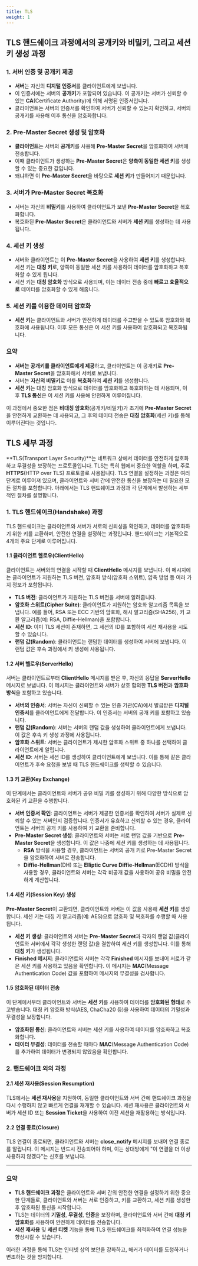 ```yaml
---
title: TLS
weight: 1
---
```

## TLS 핸드쉐이크 과정에서의 공개키와 비밀키, 그리고 세션 키 생성 과정

### 1. **서버 인증 및 공개키 제공**
   - **서버**는 자신의 **디지털 인증서**를 클라이언트에게 보냅니다.
   - 이 인증서에는 서버의 **공개키**가 포함되어 있습니다. 이 공개키는 서버가 신뢰할 수 있는 **CA**(Certificate Authority)에 의해 서명된 인증서입니다.
   - 클라이언트는 서버의 인증서를 확인하여 서버가 신뢰할 수 있는지 확인하고, 서버의 공개키를 사용해 이후 통신을 암호화합니다.

### 2. **Pre-Master Secret 생성 및 암호화**
   - **클라이언트**는 서버의 **공개키**를 사용해 **Pre-Master Secret**을 암호화하여 서버에 전송합니다.
   - 이때 클라이언트가 생성하는 **Pre-Master Secret**은 **양측이 동일한 세션 키**를 생성할 수 있는 중요한 값입니다.
   - 왜냐하면 이 **Pre-Master Secret**을 바탕으로 **세션 키**가 만들어지기 때문입니다.

### 3. **서버가 Pre-Master Secret 복호화**
   - 서버는 자신의 **비밀키**를 사용하여 클라이언트가 보낸 **Pre-Master Secret**을 복호화합니다.
   - 복호화된 **Pre-Master Secret**은 클라이언트와 서버가 **세션 키**를 생성하는 데 사용됩니다.

### 4. **세션 키 생성**
   - 서버와 클라이언트는 이 **Pre-Master Secret**을 사용하여 **세션 키**를 생성합니다. 세션 키는 **대칭 키**로, 양쪽이 동일한 세션 키를 사용하여 데이터를 암호화하고 복호화할 수 있게 됩니다.
   - 세션 키는 **대칭 암호화** 방식으로 사용되며, 이는 데이터 전송 중에 **빠르고 효율적으로** 데이터를 암호화할 수 있게 해줍니다.

### 5. **세션 키를 이용한 데이터 암호화**
   - **세션 키**는 클라이언트와 서버가 안전하게 데이터를 주고받을 수 있도록 암호화와 복호화에 사용됩니다. 이후 모든 통신은 이 세션 키를 사용하여 암호화되고 복호화됩니다.

### 요약
- **서버는 공개키를 클라이언트에게 제공**하고, 클라이언트는 이 공개키로 **Pre-Master Secret**을 암호화해서 서버로 보냅니다.
- 서버는 **자신의 비밀키**로 이를 **복호화**하여 **세션 키**를 생성합니다.
- **세션 키**는 대칭 암호화 방식으로 데이터를 암호화하고 복호화하는 데 사용되며, 이후 **TLS 통신**은 이 세션 키를 사용해 안전하게 이루어집니다.

이 과정에서 중요한 점은 **비대칭 암호화**(공개키/비밀키)가 초기에 **Pre-Master Secret**을 안전하게 교환하는 데 사용되고, 그 후의 데이터 전송은 **대칭 암호화**(세션 키)를 통해 이루어진다는 것입니다.

## TLS 세부 과정
**TLS(Transport Layer Security)**는 네트워크 상에서 데이터를 안전하게 암호화하고 무결성을 보장하는 프로토콜입니다. TLS는 특히 웹에서 중요한 역할을 하며, 주로 **HTTPS**(HTTP over TLS) 프로토콜로 사용됩니다. TLS 연결을 설정하는 과정은 여러 단계로 이루어져 있으며, 클라이언트와 서버 간에 안전한 통신을 보장하는 데 필요한 모든 절차를 포함합니다. 아래에서는 TLS 핸드쉐이크 과정과 각 단계에서 발생하는 세부적인 절차를 설명합니다.

### 1. **TLS 핸드쉐이크(Handshake) 과정**

TLS 핸드쉐이크는 클라이언트와 서버가 서로의 신뢰성을 확인하고, 데이터를 암호화하기 위한 키를 교환하며, 안전한 연결을 설정하는 과정입니다. 핸드쉐이크는 기본적으로 4개의 주요 단계로 이루어집니다.

#### 1.1 클라이언트 헬로우(ClientHello)
클라이언트는 서버와의 연결을 시작할 때 **ClientHello** 메시지를 보냅니다. 이 메시지에는 클라이언트가 지원하는 TLS 버전, 암호화 방식(암호화 스위트), 압축 방법 등 여러 가지 정보가 포함됩니다.

- **TLS 버전**: 클라이언트가 지원하는 TLS 버전을 서버에 알려줍니다.
- **암호화 스위트(Cipher Suite)**: 클라이언트가 지원하는 암호화 알고리즘 목록을 보냅니다. 예를 들어, RSA 또는 ECC 기반의 암호화, 해시 알고리즘(SHA256), 키 교환 알고리즘(예: RSA, Diffie-Hellman)을 포함합니다.
- **세션 ID**: 이미 TLS 세션이 존재하면, 그 세션의 ID를 포함하여 세션 재사용을 시도할 수 있습니다.
- **랜덤 값(Random)**: 클라이언트는 랜덤한 데이터를 생성하여 서버에 보냅니다. 이 랜덤 값은 후속 과정에서 키 생성에 사용됩니다.

#### 1.2 서버 헬로우(ServerHello)
서버는 클라이언트로부터 **ClientHello** 메시지를 받은 후, 자신의 응답을 **ServerHello** 메시지로 보냅니다. 이 메시지는 클라이언트와 서버가 상호 합의한 **TLS 버전**과 **암호화 방식**을 포함하고 있습니다.

- **서버의 인증서**: 서버는 자신이 신뢰할 수 있는 인증 기관(CA)에서 발급받은 **디지털 인증서**를 클라이언트에게 전달합니다. 이 인증서는 서버의 공개 키를 포함하고 있습니다.
- **랜덤 값(Random)**: 서버는 서버의 랜덤 값을 생성하여 클라이언트에게 보냅니다. 이 값은 후속 키 생성 과정에 사용됩니다.
- **암호화 스위트**: 서버는 클라이언트가 제시한 암호화 스위트 중 하나를 선택하여 클라이언트에게 알립니다.
- **세션 ID**: 서버는 세션 ID를 생성하여 클라이언트에게 보냅니다. 이를 통해 같은 클라이언트가 후속 요청을 보낼 때 TLS 핸드쉐이크를 생략할 수 있습니다.

#### 1.3 키 교환(Key Exchange)
이 단계에서는 클라이언트와 서버가 공유 비밀 키를 생성하기 위해 다양한 방식으로 암호화된 키 교환을 수행합니다.

- **서버 인증서 확인**: 클라이언트는 서버가 제공한 인증서를 확인하여 서버가 실제로 신뢰할 수 있는 서버인지 검증합니다. 인증서가 유효하고 신뢰할 수 있는 경우, 클라이언트는 서버의 공개 키를 사용하여 키 교환을 준비합니다.
- **Pre-Master Secret 생성**: 클라이언트와 서버는 서로 랜덤 값을 기반으로 **Pre-Master Secret**을 생성합니다. 이 값은 나중에 세션 키를 생성하는 데 사용됩니다.
    - **RSA** 방식을 사용할 경우, 클라이언트는 서버의 공개 키로 Pre-Master Secret을 암호화하여 서버로 전송합니다.
    - **Diffie-Hellman**(DH) 또는 **Elliptic Curve Diffie-Hellman**(ECDH) 방식을 사용할 경우, 클라이언트와 서버는 각각 비공개 값을 사용하여 공유 비밀을 안전하게 계산합니다.
  
#### 1.4 세션 키(Session Key) 생성
**Pre-Master Secret**이 교환되면, 클라이언트와 서버는 이 값을 사용해 **세션 키**를 생성합니다. 세션 키는 대칭 키 알고리즘(예: AES)으로 암호화 및 복호화를 수행할 때 사용됩니다.

- **세션 키 생성**: 클라이언트와 서버는 **Pre-Master Secret**과 각자의 랜덤 값(클라이언트와 서버에서 각각 생성한 랜덤 값)을 결합하여 세션 키를 생성합니다. 이를 통해 **대칭 키**가 생성됩니다.
- **Finished 메시지**: 클라이언트와 서버는 각각 **Finished** 메시지를 보내어 서로가 같은 세션 키를 사용하고 있음을 확인합니다. 이 메시지는 **MAC**(Message Authentication Code) 값을 포함하여 메시지의 무결성을 검사합니다.

#### 1.5 암호화된 데이터 전송
이 단계에서부터 클라이언트와 서버는 **세션 키**를 사용하여 데이터를 **암호화된 형태**로 주고받습니다. 대칭 키 암호화 방식(AES, ChaCha20 등)을 사용하여 데이터의 기밀성과 무결성을 보장합니다.

- **암호화된 통신**: 클라이언트와 서버는 세션 키를 사용하여 데이터를 암호화하고 복호화합니다.
- **데이터 무결성**: 데이터를 전송할 때마다 **MAC**(Message Authentication Code)를 추가하여 데이터가 변경되지 않았음을 확인합니다.

### 2. **핸드쉐이크 외의 과정**

#### 2.1 세션 재사용(Session Resumption)
TLS에서는 **세션 재사용**을 지원하여, 동일한 클라이언트와 서버 간에 핸드쉐이크 과정을 다시 수행하지 않고 빠르게 연결을 재개할 수 있습니다. 세션 재사용은 클라이언트와 서버가 세션 ID 또는 **Session Ticket**을 사용하여 이전 세션을 재활용하는 방식입니다.

#### 2.2 연결 종료(Closure)
TLS 연결이 종료되면, 클라이언트와 서버는 **close_notify** 메시지를 보내어 연결 종료를 알립니다. 이 메시지는 반드시 전송되어야 하며, 이는 상대방에게 "이 연결을 더 이상 사용하지 않겠다"는 신호를 보냅니다.

---

### 요약
- **TLS 핸드쉐이크 과정**은 클라이언트와 서버 간의 안전한 연결을 설정하기 위한 중요한 단계들로, 클라이언트와 서버는 서로 인증하고, 키를 교환하고, 세션 키를 생성한 후 암호화된 통신을 시작합니다.
- TLS는 데이터의 **기밀성**, **무결성**, **인증**을 보장하며, 클라이언트와 서버 간에 **대칭 키 암호화**를 사용하여 안전하게 데이터를 전송합니다.
- **세션 재사용** 및 **세션 티켓** 기능을 통해 TLS 핸드쉐이크를 최적화하여 연결 성능을 향상시킬 수 있습니다.

이러한 과정을 통해 TLS는 인터넷 상의 보안을 강화하고, 해커가 데이터를 도청하거나 변조하는 것을 방지합니다.